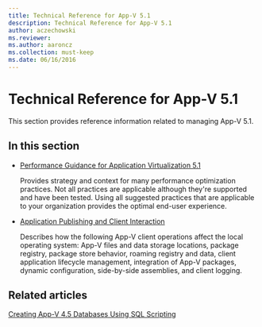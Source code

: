 ```yaml
---
title: Technical Reference for App-V 5.1
description: Technical Reference for App-V 5.1
author: aczechowski
ms.reviewer:
ms.author: aaroncz
ms.collection: must-keep
ms.date: 06/16/2016
---
```



# Technical Reference for App-V 5.1

This section provides reference information related to managing App-V 5.1.

## In this section

- [Performance Guidance for Application Virtualization 5.1](performance-guidance-for-application-virtualization-51.md)

    Provides strategy and context for many performance optimization practices. Not all practices are applicable although they're supported and have been tested. Using all suggested practices that are applicable to your organization provides the optimal end-user experience.

- [Application Publishing and Client Interaction](application-publishing-and-client-interaction51.md)

    Describes how the following App-V client operations affect the local operating system: App-V files and data storage locations, package registry, package store behavior, roaming registry and data, client application lifecycle management, integration of App-V packages, dynamic configuration, side-by-side assemblies, and client logging.

## Related articles

[Creating App-V 4.5 Databases Using SQL Scripting](../appv-v4/creating-app-v-45-databases-using-sql-scripting.md)
